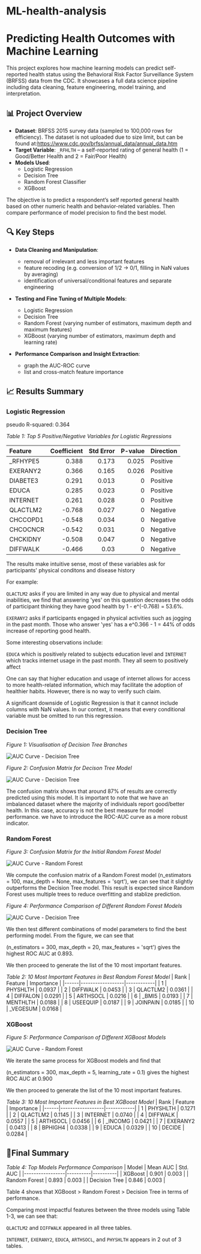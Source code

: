 # ML-health-analysis
# Predicting Health Outcomes with Machine Learning

This project explores how machine learning models can predict self-reported health status using the Behavioral Risk Factor Surveillance System (BRFSS) data from the CDC. It showcases a full data science pipeline including data cleaning, feature engineering, model training, and interpretation.

## 📊 Project Overview

- **Dataset**: BRFSS 2015 survey data (sampled to 100,000 rows for efficiency). The dataset is not uploaded due to size limit, but can be found at:https://www.cdc.gov/brfss/annual_data/annual_data.htm
- **Target Variable**: `_RFHLTH` – a self-reported rating of general health (1 = Good/Better Health and 2 = Fair/Poor Health)
- **Models Used**:
  - Logistic Regression
  - Decision Tree
  - Random Forest Classifier
  - XGBoost

The objective is to predict a respondent’s self reported general health based on other numeric health and behavior-related variables. Then compare performance of model precision to find the best model.

## 🔍 Key Steps

- **Data Cleaning and Manipulation**:
  - removal of irrelevant and less important features
  - feature recoding (e.g. conversion of 1/2 -> 0/1, filling in NaN values by averaging)
  - identification of universal/conditional features and separate engineering
  
- **Testing and Fine Tuning of Multiple Models**:
  - Logistic Regression
  - Decision Tree
  - Random Forest (varying number of estimators, maximum depth and maximum features)
  - XGBoost (varying number of estimators, maximum depth and learning rate)

- **Performance Comparison and Insight Extraction**:
  - graph the AUC-ROC curve
  - list and cross-match feature importance

## 📈 Results Summary

### Logistic Regression
pseudo R-squared: 0.364


*Table 1: Top 5 Positive/Negative Variables for Logistic Regressions*
  
| Feature   |   Coefficient |   Std Error |   P-value | Direction   |
|:----------|--------------:|------------:|----------:|:------------|
| _RFHYPE5  |         0.388 |       0.173 |     0.025 | Positive    |
| EXERANY2  |         0.366 |       0.165 |     0.026 | Positive    |
| DIABETE3  |         0.291 |       0.013 |     0     | Positive    |
| EDUCA     |         0.285 |       0.023 |     0     | Positive    |
| INTERNET  |         0.261 |       0.028 |     0     | Positive    |
| QLACTLM2  |        -0.768 |       0.027 |     0     | Negative    |
| CHCCOPD1  |        -0.548 |       0.034 |     0     | Negative    |
| CHCOCNCR  |        -0.542 |       0.031 |     0     | Negative    |
| CHCKIDNY  |        -0.508 |       0.047 |     0     | Negative    |
| DIFFWALK  |        -0.466 |       0.03  |     0     | Negative    |

The results make intuitive sense, most of these variables ask for participants' physical conditons and disease history

For example:

`QLACTLM2` asks if you are limited in any way due to physical and mental inabilities, we find that answering 'yes' on this question decreases the odds of participant thinking they have good health by 1 - e^(-0.768) = 53.6%.

`EXERANY2` asks if participants engaged in physical activities such as jogging in the past month. Those who answer 'yes' has a e^0.366 - 1 = 44% of odds increase of reporting good health.

Some interesting observations include:

`EDUCA` which is positively related to subjects education level and `INTERNET` which tracks internet usage in the past month. They all seem to positively affect 

One can say that higher education and usage of internet allows for access to more health-related information, which may facilitate the adoption of healthier habits. However, there is no way to verify such claim.

A significant downside of Logistic Regression is that it cannot include columns with NaN values. In our context, it means that every conditional variable must be omitted to run this regression.

### Decision Tree


*Figure 1: Visualisation of Decision Tree Branches*

![AUC Curve - Decision Tree](images/dt1.png)

*Figure 2: Confusion Matrix for Decison Tree Model*

![AUC Curve - Decision Tree](images/dt2.png)

The confusion matrix shows that around 87% of results are correctly predicted using this model. It is important to note that we have an imbalanced dataset where the majority of individuals report good/better health. In this case, accuracy is not the best measure for model performance. we have to introduce the ROC-AUC curve as a more robust indicator.

### Random Forest


*Figure 3: Confusion Matrix for the Initial Random Forest Model*

![AUC Curve - Random Forest](images/rf1.png)

We compute the confusion matrix of a Random Forest model (n_estimators = 100, max_depth = None, max_features = 'sqrt'), we can see that it slightly outperforms the Decision Tree model.
This result is expected since Random Forest uses multiple trees to reduce overfitting and stablize prediction.

*Figure 4: Performance Comparison of Different Random Forest Models*

![AUC Curve - Decision Tree](images/rf2.png)

We then test different combinations of model parameters to find the best performing model. From the figure, we can see that

(n_estimators = 300, max_depth = 20, max_features = 'sqrt')
gives the highest ROC AUC at 0.893.

We then proceed to generate the list of the 10 most important features.


*Table 2: 10 Most Important Features in Best Random Forest Model*
| Rank | Feature         | Importance |
|------|------------------|------------|
| 1    | PHYSHLTH         | 0.0937     |
| 2    | DIFFWALK         | 0.0453     |
| 3    | QLACTLM2         | 0.0361     |
| 4    | DIFFALON         | 0.0291     |
| 5    | ARTHSOCL         | 0.0216     |
| 6    | _BMI5            | 0.0193     |
| 7    | MENTHLTH         | 0.0188     |
| 8    | USEEQUIP         | 0.0187     |
| 9    | JOINPAIN         | 0.0185     |
| 10   | _VEGESUM         | 0.0168     |


### XGBoost


*Figure 5: Performance Comparison of Different XGBoost Models*

![AUC Curve - Random Forest](images/xg1.png)

We iterate the same process for XGBoost models and find that

(n_estimators = 300, max_depth = 5, learning_rate = 0.1) gives the highest ROC AUC at 0.900 

We then proceed to generate the list of the 10 most important features.

*Table 3: 10 Most Important Features in Best XGBoost Model*
| Rank | Feature         | Importance |
|------|------------------|------------|
| 1    | PHYSHLTH         | 0.1271     |
| 2    | QLACTLM2         | 0.1145     |
| 3    | INTERNET         | 0.0740     |
| 4    | DIFFWALK         | 0.0557     |
| 5    | ARTHSOCL         | 0.0456     |
| 6    | _INCOMG          | 0.0421     |
| 7    | EXERANY2         | 0.0413     |
| 8    | BPHIGH4          | 0.0338     |
| 9    | EDUCA            | 0.0329     |
| 10   | DECIDE           | 0.0284     |

## 🚀Final Summary

*Table 4: Top Models Performance Comparison*
| Model           | Mean AUC | Std. AUC |
|-----------------|----------|----------|
| XGBoost         | 0.901    | 0.003    |
| Random Forest   | 0.893    | 0.003    |
| Decision Tree   | 0.846    | 0.003    |

Table 4 shows that XGBoost > Random Forest > Decision Tree in terms of performance.

Comparing most impactful features between the three models using Table 1-3, we can see that:

`QLACTLM2` and `DIFFWALK` appeared in all three tables.

`INTERNET`, `EXERANY2`, `EDUCA`, `ARTHSOCL`, and `PHYSHLTH` appears in 2 out of 3 tables.
